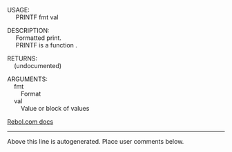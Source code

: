 USAGE:  
&nbsp;&nbsp;&nbsp;&nbsp;&nbsp;PRINTF&nbsp;fmt&nbsp;val&nbsp;  
  
DESCRIPTION:  
&nbsp;&nbsp;&nbsp;&nbsp;&nbsp;Formatted&nbsp;print.  
&nbsp;&nbsp;&nbsp;&nbsp;&nbsp;PRINTF&nbsp;is&nbsp;a&nbsp;function&nbsp;.  
  
RETURNS:  
&nbsp;&nbsp;&nbsp;&nbsp;(undocumented)  
  
ARGUMENTS:  
&nbsp;&nbsp;&nbsp;&nbsp;fmt  
&nbsp;&nbsp;&nbsp;&nbsp;&nbsp;&nbsp;&nbsp;&nbsp;Format  
&nbsp;&nbsp;&nbsp;&nbsp;val  
&nbsp;&nbsp;&nbsp;&nbsp;&nbsp;&nbsp;&nbsp;&nbsp;Value&nbsp;or&nbsp;block&nbsp;of&nbsp;values  

[Rebol.com docs](http://www.rebol.com/r3/docs/functions/printf.html)
___
Above this line is autogenerated. Place user comments below.